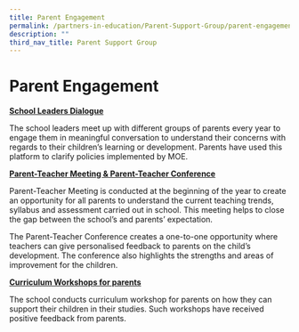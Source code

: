 ```yaml
---
title: Parent Engagement
permalink: /partners-in-education/Parent-Support-Group/parent-engagement/
description: ""
third_nav_title: Parent Support Group
---
```

# Parent Engagement
<b><u>School Leaders Dialogue</u></b>

The school leaders meet up with different groups of parents every year to engage them in meaningful conversation to understand their concerns with regards to their children’s learning or development. Parents have used this platform to clarify policies implemented by MOE.

<b><u>Parent-Teacher Meeting & Parent-Teacher Conference</u></b>

Parent-Teacher Meeting is conducted at the beginning of the year to create an opportunity for all parents to understand the current teaching trends, syllabus and assessment carried out in school. This meeting helps to close the gap between the school’s and parents’ expectation.

The Parent-Teacher Conference creates a one-to-one opportunity where teachers can give personalised feedback to parents on the child’s development. The conference also highlights the strengths and areas of improvement for the children.

<b><u>Curriculum Workshops for parents</u></b>

The school conducts curriculum workshop for parents on how they can support their children in their studies. Such workshops have received positive feedback from parents.